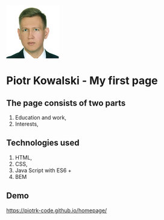 ![Piotr](https://github.com/PiotrK-code/homepage/blob/main/images/IMG_2112.jpg?raw=true)

# Piotr Kowalski - My first page

## The page consists of two parts

1. Education and work,
2. Interests,

## Technologies used

1. HTML,
2. CSS,
3. Java Script with ES6 +
4. BEM

## Demo

https://piotrk-code.github.io/homepage/
